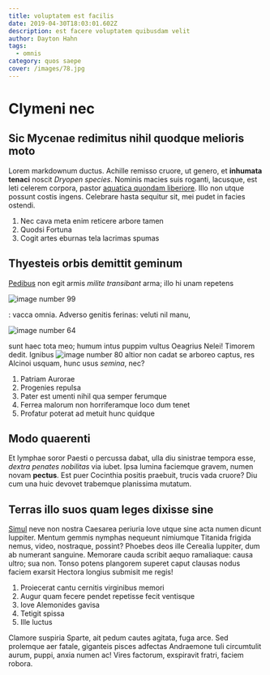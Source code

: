 ```yaml
---
title: voluptatem est facilis
date: 2019-04-30T18:03:01.602Z
description: est facere voluptatem quibusdam velit
author: Dayton Hahn
tags:
  - omnis
category: quos saepe
cover: /images/78.jpg
---
```


# Clymeni nec

## Sic Mycenae redimitus nihil quodque melioris moto

Lorem markdownum ductus. Achille remisso cruore, ut genero, et **inhumata
tenaci** noscit *Dryopen species*. Nominis macies suis roganti, lacusque, est
leti celerem corpora, pastor [aquatica quondam
liberiore](http://profundi-in.net/illis-relinquite.aspx). Illo non utque possunt
costis ingens. Celebrare hasta sequitur sit, mei pudet in facies ostendi.

1. Nec cava meta enim reticere arbore tamen
2. Quodsi Fortuna
3. Cogit artes eburnas tela lacrimas spumas

## Thyesteis orbis demittit geminum

[Pedibus](http://www.impediebat.net/semine) non egit armis *milite transibant*
arma; illo hi unam repetens 

![image number 99](/images/99.jpg)

: vacca omnia. Adverso genitis
ferinas: veluti nil manu, 

![image number 64](/images/64.jpg)

 sunt haec tota meo; humum
intus puppim vultus Oeagrius Nelei! Timorem dedit. Ignibus ![image number 80](/images/80.jpg) altior non cadat se arboreo
captus, res Alcinoi usquam, hunc usus *semina*, nec?

1. Patriam Aurorae
2. Progenies repulsa
3. Pater est umenti nihil qua semper ferumque
4. Ferrea malorum non horriferamque loco dum tenet
5. Profatur poterat ad metuit hunc quidque

## Modo quaerenti

Et lymphae soror Paesti o percussa dabat, ulla diu sinistrae tempora esse,
*dextra penates nobilitas* via iubet. Ipsa lumina faciemque gravem, numen novam
**pectus**. Est puer Cocinthia positis praebuit, trucis vada cruore? Diu cum una
huic devovet trabemque planissima mutatum.

## Terras illo suos quam leges dixisse sine

[Simul](http://moverat.net/omnia.aspx) neve non nostra Caesarea periuria Iove
utque sine acta numen dicunt Iuppiter. Mentum gemmis nymphas nequeunt nimiumque
Titanida frigida nemus, video, nostraque, possint? Phoebes deos ille Cerealia
Iuppiter, dum ab numerant sanguine. Memorare cauda scribit aequo ramaliaque:
causa ultro; sua non. Tonso potens plangorem superet caput clausas nodus faciem
exarsit Hectora longius submisit me regis!

1. Proiecerat cantu cernitis virginibus memori
2. Augur quam fecere pendet repetisse fecit ventisque
3. Iove Alemonides gavisa
4. Tetigit spissa
5. Ille luctus

Clamore suspiria Sparte, ait pedum cautes agitata, fuga arce. Sed prolemque aer
fatale, giganteis pisces adfectas Andraemone tuli circumtulit aurum, puppi,
anxia numen ac! Vires factorum, exspiravit fratri, faciem robora.
